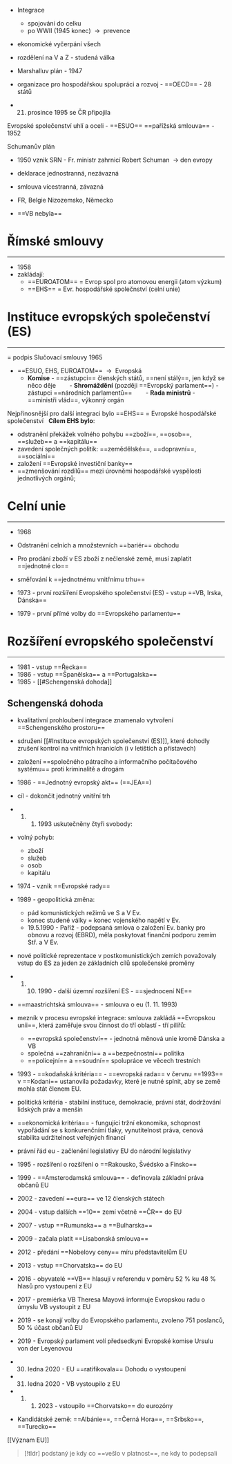  - Integrace
	- spojování do celku
	 - po WWII (1945 konec)  ${\ \longrightarrow\ }$ prevence
- ekonomické vyčerpání všech
- rozdělení na V a Z - studená válka

- Marshalluv plán - 1947
- organizace pro hospodářskou spolupráci a rozvoj - ==OECD== - 28 států
- 21. prosince 1995 se ČR připojila

Evropské společenství uhlí a oceli - ==ESUO==
==pařížská smlouva== - 1952

 Schumanův plán
- 1950 vznik SRN - Fr. ministr zahrnicí Robert Schuman ${\ \longrightarrow\ }$den evropy

- deklarace jednostranná, nezávazná
- smlouva vícestranná, závazná

- FR, Belgie Nizozemsko, Německo
- ==VB nebyla==

# Římské smlouvy
---
- 1958
- zakládají:
	- ==EUROATOM== = Evrop spol pro atomovou energii (atom výzkum)
	- ==EHS== = Evr. hospodářské společnství (celní unie)

# Instituce evropských společenství (ES)
---
= podpis Slučovací smlouvy 1965
- ==ESUO, EHS, EUROATOM==  ${\ \longrightarrow\ }$ Evropská 
	- **Komise** - ==zástupci== členských států, ==není stálý==, jen když se něco děje
       - **Shromáždění** (později ==Evropský parlament==) - zástupci ==národních parlamentů==
       - **Rada ministrů** - ==ministři vlád==, výkonný orgán

Nejpřínosnější pro další integraci bylo ==EHS== = Evropské hospodářské společenství
  **Cílem EHS bylo**:
 - odstranění překážek volného pohybu ==zboží==, ==osob==, ==služeb== a ==kapitálu==
- zavedení společných politik: ==zemědělské==, ==dopravní==, ==sociální==
 - založení ==Evropské investiční banky==
- ==zmenšování rozdílů== mezi úrovněmi hospodářské vyspělosti jednotlivých orgánů;

# Celní unie
---
- 1968
- Odstranění celních a množstevních ==bariér== obchodu
- Pro prodání zboží v ES zboží z nečlenské země, musí zaplatit ==jednotné clo==

- směřování k ==jednotnému vnitřnímu trhu==
- 1973 - první rozšíření Evropského společenství (ES) - vstup ==VB, Irska, Dánska==
- 1979 - první přímé volby do ==Evropského parlamentu==

# Rozšíření evropského společenství
---
- 1981 - vstup ==Řecka==
- 1986 - vstup ==Španělska== a ==Portugalska==
- 1985 - [[#Schengenská dohoda]]

## Schengenská dohoda
- kvalitativní prohloubení integrace znamenalo vytvoření ==Schengenského prostoru==
- sdružení [[#Instituce evropských společenství (ES)]], které dohodly zrušení kontrol na vnitřních hranicích (i v letištích  a přístavech)
- založení ==společného pátracího a informačního počítačového systému== proti kriminalitě a drogám       
- 1986 - ==Jednotný evropský akt== (==JEA==)
- cíl - dokončit jednotný vnitřní trh
- 1. 1. 1993 uskutečněny čtyři svobody:
- volný pohyb:
	- zboží
	- služeb
	- osob
	- kapitálu

-  1974 - vznik ==Evropské rady==
- 1989 - geopolitická změna:
	- pád komunistických režimů ve S a V Ev.
	- konec studené války = konec vojenského napětí v Ev.
	- 19.5.1990 - Paříž - podepsaná smlova o založení Ev. banky pro obnovu a rozvoj (EBRD), měla poskytovat finanční podporu zemím Stř. a V Ev.

- nové politické reprezentace v postkomunistických zemích považovaly vstup do ES za jeden ze základních cílů společenské proměny


- 1. 10. 1990 - další územní rozšíření ES - ==sjednocení NE== 

- ==maastrichtská smlouva== - smlouva o eu (1. 11. 1993)

- mezník v procesu evropské integrace: smlouva zakládá ==Evropskou unii==, která zaměřuje svou činnost do tří oblastí - tří pilířů:
	- ==evropská společenství== - jednotná měnová unie kromě Dánska a VB
	- společná ==zahraniční== a ==bezpečnostní== politika
	- ==policejní== a ==soudní== spolupráce ve věcech trestních
 
- 1993 - ==kodaňská kritéria== - ==evropská rada== v červnu ==1993== v ==Kodani== ustanovila požadavky, které je nutné splnit, aby se země mohla stát členem EU.

- politická kritéria - stabilní instituce, demokracie, právní stát, dodržování lidských práv a menšin

- ==ekonomická kritéria== - fungující tržní ekonomika, schopnost vypořádání se s konkurenčními tlaky, vynutitelnost práva, cenová stabilita udržitelnost veřejných financí

- právní řád eu - začlenění legislativy EU do národní legislativy

- 1995 - rozšíření o rozšíření o ==Rakousko, Švédsko a Finsko==
- 1999 - ==Amsterodamská smlouva== - definovala základní práva občanů EU
- 2002 - zavedení ==eura== ve 12 členských státech
- 2004 - vstup dalších ==10== zemí včetně ==ČR== do EU
- 2007 - vstup ==Rumunska== a ==Bulharska==
- 2009 - začala platit ==Lisabonská smlouva==
- 2012 - předání ==Nobelovy ceny== míru představitelům EU
- 2013 - vstup ==Chorvatska== do EU
- 2016 - obyvatelé ==VB== hlasují v referendu v poměru 52 % ku 48 % hlasů pro vystoupení z EU
- 2017 - premiérka VB Theresa Mayová informuje Evropskou radu o úmyslu VB vystoupit z EU
- 2019 - se konají volby do Evropského parlamentu, zvoleno 751 poslanců, 50 % účast občanů EU
- 2019 - Evropský parlament volí předsedkyni Evropské komise Ursulu von der Leyenovou
- 30. ledna 2020 - EU ==ratifikovala== Dohodu o vystoupení
- 31. ledna 2020 - VB vystoupilo z EU
- 1. 1. 2023 - vstoupilo ==Chorvatsko== do eurozóny

- Kandidátské země: ==Albánie==, ==Černá Hora==, ==Srbsko==, ==Turecko==

[[Význam EU]]

> [!tldr]
> podstaný je kdy co ==vešlo v platnost==, ne kdy to podepsali